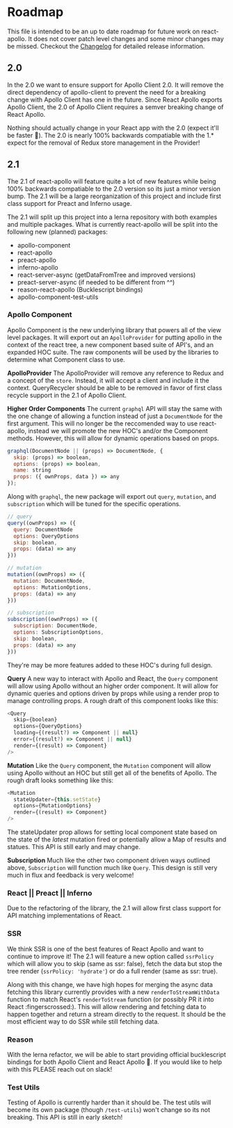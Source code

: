 # Roadmap
This file is intended to be an up to date roadmap for future work on react-apollo. It does not cover patch level changes and some minor changes may be missed. Checkout the [Changelog](./Changelog.md) for detailed release information.

## 2.0
In the 2.0 we want to ensure support for Apollo Client 2.0. It will remove the direct dependency of apollo-client to prevent the need for a breaking change with Apollo Client has one in the future. Since React Apollo exports Apollo Client, the 2.0 of Apollo Client requires a semver breaking change of React Apollo.

Nothing should actually change in your React app with the 2.0 (expect it'll be faster :tada:). The 2.0 is nearly 100% backwards compatiable with the 1.* expect for the removal of Redux store management in the Provider!

## 2.1
The 2.1 of react-apollo will feature quite a lot of new features while being 100% backwards compatiable to the 2.0 version so its just a minor version bump. The 2.1 will be a large reorganization of this project and include first class support for Preact and Inferno usage.

The 2.1 will split up this project into a lerna repository with both examples and multiple packages. What is currently react-apollo will be split into the following new (planned) packages:

- apollo-component
- react-apollo
- preact-apollo
- inferno-apollo
- react-server-async (getDataFromTree and improved versions)
- preact-server-async (if needed to be different from ^^)
- reason-react-apollo (Bucklescript bindings)
- apollo-component-test-utils

### Apollo Component
Apollo Component is the new underlying library that powers all of the view level packages. It will export out an `ApolloProvider` for putting apollo in the context of the react tree, a new component based suite of API's, and an expanded HOC suite. The raw components will be used by the libraries to determine what Component class to use.

**ApolloProvider**
The ApolloProvider will remove any reference to Redux and a concept of the `store`. Instead, it will accept a client and include it the context. QueryRecycler should be able to be removed in favor of first class recycle support in the 2.1 of Apollo Client.

**Higher Order Components**
The current `graphql` API will stay the same with the one change of allowing a function instead of just a `DocumentNode` for the first argument. This will no longer be the reccomended way to use react-apollo, instead we will promote the new HOC's and/or the Component methods. However, this will allow for dynamic operations based on props.

```js
graphql(DocumentNode || (props) => DocumentNode, {
  skip: (props) => boolean,
  options: (props) => boolean,
  name: string
  props: ({ ownProps, data }) => any
});
```

Along with `graphql`, the new package will export out `query`, `mutation`, and `subscription` which will be tuned for the specific operations.

```js
// query
query((ownProps) => ({
  query: DocumentNode
  options: QueryOptions
  skip: boolean,
  props: (data) => any
}))

// mutation
mutation((ownProps) => ({
  mutation: DocumentNode,
  options: MutationOptions,
  props: (data) => any
}))

// subscription
subscription((ownProps) => ({
  subscription: DocumentNode,
  options: SubscriptionOptions,
  skip: boolean,
  props: (data) => any
}))

```

They're may be more features added to these HOC's during full design.

**Query**
A new way to interact with Apollo and React, the `Query` component will allow using Apollo without an higher order component. It will allow for dynamic queries and options driven by props while using a render prop to manage controlling props. A rough draft of this component looks like this:

```js
<Query
  skip={boolean}
  options={QueryOptions}
  loading={(result?) => Component || null}
  error={(result?) => Component || null}
  render={(result) => Component}
/>
```

**Mutation**
Like the `Query` component, the `Mutation` component will allow using Apollo without an HOC but still get all of the benefits of Apollo. The rough draft looks something like this:

```js
<Mutation
  stateUpdater={this.setState}
  options={MutationOptions}
  render={(result) => Component}
/>
```

The stateUpdater prop allows for setting local component state based on the state of the *latest* mutation fired or potentially allow a Map of results and statues. This API is still early and may change.

**Subscription**
Much like the other two component driven ways outlined above, `Subscription` will function much like `Query`. This design is still very much in flux and feedback is very welcome!

### React || Preact || Inferno
Due to the refactoring of the library, the 2.1 will allow first class support for API matching implementations of React.

### SSR
We think SSR is one of the best features of React Apollo and want to continue to improve it! The 2.1 will feature a new option called `ssrPolicy` which will allow you to skip (same as ssr: false), fetch the data but stop the tree render (`ssrPolicy: 'hydrate'`) or do a full render (same as ssr: true).

Along with this change, we have high hopes for merging the async data fetching this library currently provides with a new `renderToStreamWithData` function to match React's `renderToStream` function (or possibly PR it into React :fingerscrossed:). This will allow rendering and fetching data to happen together and return a stream directly to the request. It should be the most efficient way to do SSR while still fetching data.

### Reason
With the lerna refactor, we will be able to start providing official bucklescript bindings for both Apollo Client and React Apollo :tada:. If you would like to help with this PLEASE reach out on slack!

### Test Utils
Testing of Apollo is currently harder than it should be. The test utils will become its own package (though `/test-utils`) won't change so its not breaking. This API is still in early sketch!
